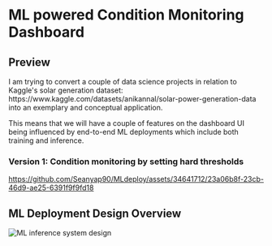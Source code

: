 <h1>ML powered Condition Monitoring Dashboard </h1>

<h2>Preview</h2>
<p>I am trying to convert a couple of data science projects in relation to Kaggle's solar generation dataset:  https://www.kaggle.com/datasets/anikannal/solar-power-generation-data into an exemplary and conceptual application.</p>
<p>This means that we will have a couple of features on the dashboard UI being influenced by end-to-end ML deployments which include both training and inference.</p>


<h3>Version 1: Condition monitoring by setting hard thresholds</h3>


https://github.com/Seanyap90/MLdeploy/assets/34641712/23a06b8f-23cb-46d9-ae25-6391f9f9fd18




<h2>ML Deployment Design Overview</h2>

![ML inference system design](https://github.com/Seanyap90/MLdeploy/assets/34641712/bd9010f7-4b31-44ee-a372-d400b803026e)




